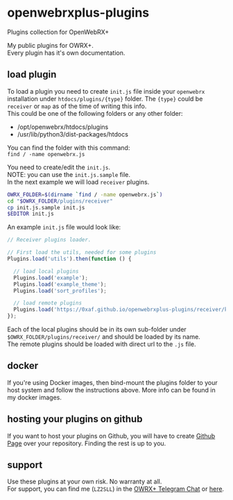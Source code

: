 # openwebrxplus-plugins
Plugins collection for OpenWebRX+

My public plugins for OWRX+.  
Every plugin has it's own documentation.  


## load plugin
To load a plugin you need to create `init.js` file inside your `openwebrx` installation under `htdocs/plugins/{type}` folder. The `{type}` could be `receiver` or `map` as of the time of writing this info.   
This could be one of the following folders or any other folder:
 * /opt/openwebrx/htdocs/plugins
 * /usr/lib/python3/dist-packages/htdocs

You can find the folder with this command:  
`find / -name openwebrx.js`

You need to create/edit the `init.js`.  
NOTE: you can use the `init.js.sample` file.  
In the next example we will load `receiver` plugins.  
```bash
OWRX_FOLDER=$(dirname `find / -name openwebrx.js`)
cd "$OWRX_FOLDER/plugins/receiver"
cp init.js.sample init.js
$EDITOR init.js
```

An example `init.js` file would look like:
```js
// Receiver plugins loader.

// First load the utils, needed for some plugins
Plugins.load('utils').then(function () {

  // load local plugins
  Plugins.load('example');
  Plugins.load('example_theme');
  Plugins.load('sort_profiles');

  // load remote plugins
  Plugins.load('https://0xaf.github.io/openwebrxplus-plugins/receiver/keyboard_shortcuts/keyboard_shortcuts.js');
});

```

Each of the local plugins should be in its own sub-folder under `$OWRX_FOLDER/plugins/receiver/` and should be loaded by its name.  
The remote plugins should be loaded with direct url to the `.js` file.  


## docker
If you're using Docker images, then bind-mount the plugins folder to your host system and follow the instructions above. More info can be found in my docker images.


## hosting your plugins on github
If you want to host your plugins on Github, you will have to create [Github Page](https://docs.github.com/en/pages/getting-started-with-github-pages/configuring-a-publishing-source-for-your-github-pages-site) over your repository. Finding the rest is up to you.

## support
Use these plugins at your own risk. No warranty at all.  
For support, you can find me (`LZ2SLL`) in the [OWRX+ Telegram Chat](https://t.me/openwebrx_chat) or [here](https://0xAF.org/about/).
